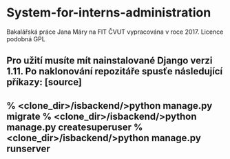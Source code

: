 # System-for-interns-administration
Bakalářská práce Jana Máry na FIT ČVUT vypracována v roce 2017. Licence podobná GPL

Pro užití musíte mít nainstalované Django verzi 1.11.
Po naklonování repozitáře spusťe následující příkazy:
[source]
----
% <clone_dir>/isbackend/>python manage.py migrate
% <clone_dir>/isbackend/>python manage.py createsuperuser
% <clone_dir>/isbackend/>python manage.py runserver
----

